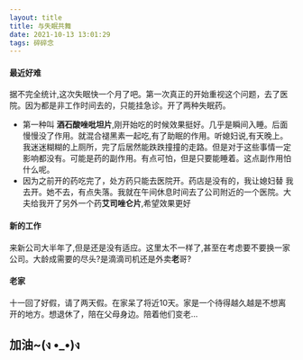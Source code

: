 ```yaml
---
layout: title
title: 与失眠共舞
date: 2021-10-13 13:01:29
tags: 碎碎念
---
```


#### 最近好难

据不完全统计,这次失眠快一个月了吧。第一次真正的开始重视这个问题，去了医院。因为都是非工作时间去的，只能挂急诊。开了两种失眠药。

- 第一种叫 **酒石酸唑吡坦片**,刚开始吃的时候效果挺好。几乎是瞬间入睡。后面慢慢没了作用。就混合褪黑素一起吃,有了助眠的作用。听媳妇说,有天晚上。我迷迷糊糊的上厕所，完了后居然能跌跌撞撞的走路。但是对于这些事情一定影响都没有。可能是药的副作用。有点可怕，但是只要能睡着。这点副作用怕什么呢。
- 因为之前开的药吃完了，处方药只能去医院开。药店是没有的，我让媳妇替 我去开。她不去，有点失落。我就在午间休息时间去了公司附近的一个医院。大夫给我开了另外一个药**艾司唑仑片**,希望效果更好

#### 新的工作

来新公司大半年了,但是还是没有适应。这里太不一样了,甚至在考虑要不要换一家公司。大龄成需要的尽头?是滴滴司机还是外卖**老**哥?

#### 老家

十一回了好假，请了两天假。在家呆了将近10天。家是一个待得越久越是不想离开的地方。想退休了，陪在父母身边。陪着他们变老...



## 加油~(ง •_•)ง


